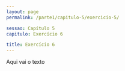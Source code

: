```yaml
---
layout: page
permalink: /parte1/capitulo-5/exercicio-5/

sessao: Capítulo 5
capitulo: Exercício 6

title: Exercício 6
---
```


Aqui vai o texto